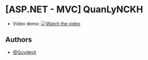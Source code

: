 
# [ASP.NET - MVC] QuanLyNCKH
- Video demo:
 [![Watch the video](https://i.ytimg.com/an_webp/k4zpkqLlQiU/mqdefault_6s.webp?du=3000&sqp=CLbklqwG&rs=AOn4CLDEleZjd1ZyDRZpgkmCnCrFRhstjg)](https://www.youtube.com/watch?v=k4zpkqLlQiU)

## Authors

- [@Quydevit](https://github.com/QuyDevit/)
